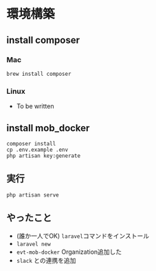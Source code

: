 # 環境構築

## install composer

### Mac

```
brew install composer
```

### Linux

* To be written

## install mob_docker

```
composer install
cp .env.example .env
php artisan key:generate
```

## 実行

```
php artisan serve
```

## やったこと

* (誰か一人でOK) `laravel`コマンドをインストール
* `laravel new`
* `evt-mob-docker` Organization追加した
* `slack` との連携を追加